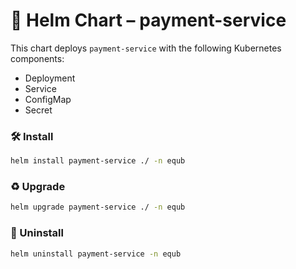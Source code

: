# 🚀 Helm Chart – payment-service

This chart deploys `payment-service` with the following Kubernetes components:
- Deployment
- Service
- ConfigMap
- Secret

### 🛠 Install

```bash
helm install payment-service ./ -n equb
```

### ♻️ Upgrade

```bash
helm upgrade payment-service ./ -n equb
```

### 🧼 Uninstall

```bash
helm uninstall payment-service -n equb
```